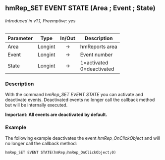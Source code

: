 ## hmRep_SET EVENT STATE (Area ; Event ; State)
###### Introduced in v1.1, Preemptive: yes

|Parameter|Type|In/Out|Description
|---|---|:---:|---
|Area|Longint|→|hmReports area
|Event|Longint|→|Event number
|State|Longint|→|1=activated<br />0=deactivated

### Description
With the command *hmRep_SET EVENT STATE* you can activate and deactivate events. Deactivated events no longer call the callback method but will be internally executed.

**Important: All events are deactivated by default.**

### Example
The following example deactivates the event *hmRep_OnClickObject* and will no longer call the callback method:

```4d
hmRep_SET EVENT STATE(hmRep;hmRep_OnClickObject;0)
```
